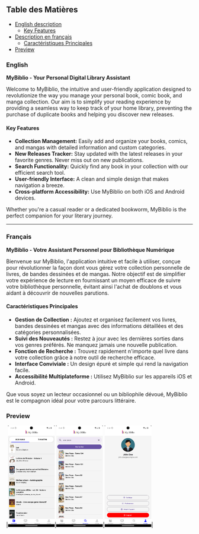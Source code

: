 ## Table des Matières

- [English description](#english)
  - [Key Features](#key-features)
- [Description en français](#français)
  - [Caractéristiques Principales](#caractéristiques-principales)
- [Preview](#preview)

### English

**MyBiblio - Your Personal Digital Library Assistant**

Welcome to MyBiblio, the intuitive and user-friendly application designed to revolutionize the way you manage your personal book, comic book, and manga collection. Our aim is to simplify your reading experience by providing a seamless way to keep track of your home library, preventing the purchase of duplicate books and helping you discover new releases.

#### Key Features

- **Collection Management:** Easily add and organize your books, comics, and mangas with detailed information and custom categories.
- **New Releases Tracker:** Stay updated with the latest releases in your favorite genres. Never miss out on new publications.
- **Search Functionality:** Quickly find any book in your collection with our efficient search tool.
- **User-friendly Interface:** A clean and simple design that makes navigation a breeze.
- **Cross-platform Accessibility:** Use MyBiblio on both iOS and Android devices.

Whether you're a casual reader or a dedicated bookworm, MyBiblio is the perfect companion for your literary journey.

---

### Français

**MyBiblio - Votre Assistant Personnel pour Bibliothèque Numérique**

Bienvenue sur MyBiblio, l'application intuitive et facile à utiliser, conçue pour révolutionner la façon dont vous gérez votre collection personnelle de livres, de bandes dessinées et de mangas. Notre objectif est de simplifier votre expérience de lecture en fournissant un moyen efficace de suivre votre bibliothèque personnelle, évitant ainsi l'achat de doublons et vous aidant à découvrir de nouvelles parutions.

#### Caractéristiques Principales

- **Gestion de Collection :** Ajoutez et organisez facilement vos livres, bandes dessinées et mangas avec des informations détaillées et des catégories personnalisées.
- **Suivi des Nouveautés :** Restez à jour avec les dernières sorties dans vos genres préférés. Ne manquez jamais une nouvelle publication.
- **Fonction de Recherche :** Trouvez rapidement n'importe quel livre dans votre collection grâce à notre outil de recherche efficace.
- **Interface Conviviale :** Un design épuré et simple qui rend la navigation facile.
- **Accessibilité Multiplateforme :** Utilisez MyBiblio sur les appareils iOS et Android.

Que vous soyez un lecteur occasionnel ou un bibliophile dévoué, MyBiblio est le compagnon idéal pour votre parcours littéraire.

### Preview

|<img src= "./assets/preview1.png" width="25%">|<img src= "./assets/preview3.png" width="25%">|<img src= "./assets/preview4.png" width="25%">|
